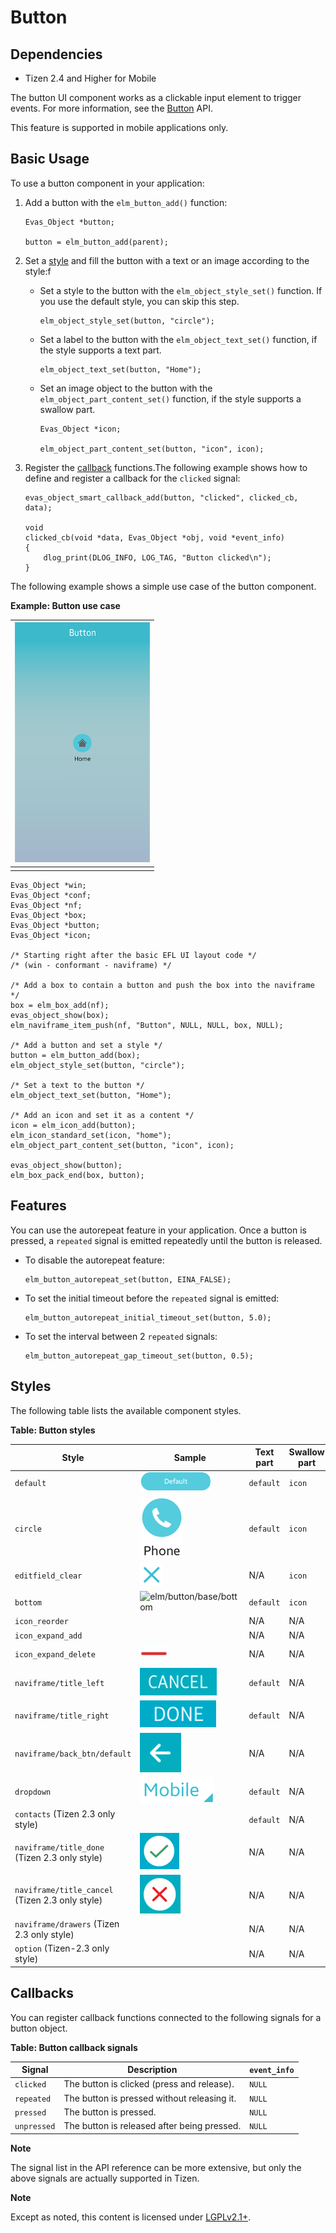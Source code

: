 # Button

## Dependencies

- Tizen 2.4 and Higher for Mobile

The button UI component works as a clickable input element to trigger events. For more information, see the [Button](../../../../../org.tizen.native.mobile.apireference/group__Button.html) API.

This feature is supported in mobile applications only.

## Basic Usage

To use a button component in your application:

1. Add a button with the `elm_button_add()` function:

   ```
   Evas_Object *button;

   button = elm_button_add(parent);
   ```

2. Set a [style](#style) and fill the button with a text or an image according to the style:f

   - Set a style to the button with the `elm_object_style_set()` function. If you use the default style, you can skip this step.

     ```
     elm_object_style_set(button, "circle");
     ```

   - Set a label to the button with the `elm_object_text_set()` function, if the style supports a text part.

     ```
     elm_object_text_set(button, "Home");
     ```

   - Set an image object to the button with the `elm_object_part_content_set()` function, if the style supports a swallow part.

     ```
     Evas_Object *icon;

     elm_object_part_content_set(button, "icon", icon);
     ```

3. Register the [callback](#callback) functions.The following example shows how to define and register a callback for the `clicked` signal:

   ```
   evas_object_smart_callback_add(button, "clicked", clicked_cb, data);

   void
   clicked_cb(void *data, Evas_Object *obj, void *event_info)
   {
       dlog_print(DLOG_INFO, LOG_TAG, "Button clicked\n");
   }
   ```

The following example shows a simple use case of the button component.

**Example: Button use case**

| ![Button](./media/button1.png) |
| -------------------------------------- |
|                                        |

```
Evas_Object *win;
Evas_Object *conf;
Evas_Object *nf;
Evas_Object *box;
Evas_Object *button;
Evas_Object *icon;

/* Starting right after the basic EFL UI layout code */
/* (win - conformant - naviframe) */

/* Add a box to contain a button and push the box into the naviframe */
box = elm_box_add(nf);
evas_object_show(box);
elm_naviframe_item_push(nf, "Button", NULL, NULL, box, NULL);

/* Add a button and set a style */
button = elm_button_add(box);
elm_object_style_set(button, "circle");

/* Set a text to the button */
elm_object_text_set(button, "Home");

/* Add an icon and set it as a content */
icon = elm_icon_add(button);
elm_icon_standard_set(icon, "home");
elm_object_part_content_set(button, "icon", icon);

evas_object_show(button);
elm_box_pack_end(box, button);
```

## Features

You can use the autorepeat feature in your application. Once a button is pressed, a `repeated` signal is emitted repeatedly until the button is released.

- To disable the autorepeat feature:

  ```
  elm_button_autorepeat_set(button, EINA_FALSE);
  ```

- To set the initial timeout before the `repeated` signal is emitted:

  ```
  elm_button_autorepeat_initial_timeout_set(button, 5.0);
  ```

- To set the interval between 2 `repeated` signals:

  ```
  elm_button_autorepeat_gap_timeout_set(button, 0.5);
  ```

## Styles

The following table lists the available component styles.

**Table: Button styles**

| Style                                    | Sample                                   | Text part | Swallow part |
| ---------------------------------------- | ---------------------------------------- | --------- | ------------ |
| `default`                                | ![elm/button/base/default](./media/button_default.png) | `default` | `icon`       |
| `circle`                                 | ![elm/button/base/circle](./media/button_circle.png) | `default` | `icon`       |
| `editfield_clear`                        | ![elm/button/base/editfield_clear](./media/button_editfield_clear.png) | N/A       | `icon`       |
| `bottom`                                 | ![elm/button/base/bottom](./media/bottom.png) | `default` | `icon`       |
| `icon_reorder`                           |                                          | N/A       | N/A          |
| `icon_expand_add`                        |                                          | N/A       | N/A          |
| `icon_expand_delete`                     | ![elm/button/base/icon_expand_delete](./media/icon_expand_delete.png) | N/A       | N/A          |
| `naviframe/title_left`                   | ![elm/button/base/naviframe/title_left](./media/button_title_left.png) | `default` | N/A          |
| `naviframe/title_right`                  | ![elm/button/base/naviframe/title_right](./media/button_title_right.png) | `default` | N/A          |
| `naviframe/back_btn/default`             | ![elm/button/base/naviframe/back_btn/default](./media/button_back_btn.png) | N/A       | N/A          |
| `dropdown`                               | ![elm/button/base/dropdown](./media/button_dropdown.png) | `default` | N/A          |
| `contacts` (Tizen 2.3 only style)        |                                          | `default` | N/A          |
| `naviframe/title_done` (Tizen 2.3 only style) | ![elm/button/base/naviframe/title_done](./media/button_title_done_23.png) | N/A       | N/A          |
| `naviframe/title_cancel` (Tizen 2.3 only style) | ![elm/button/base/naviframe/title_cancel](./media/button_title_cancel_23.png) | N/A       | N/A          |
| `naviframe/drawers` (Tizen 2.3 only style) |                                          | N/A       | N/A          |
| `option` (Tizen-2.3 only style)          |                                          | N/A       | N/A          |

## Callbacks

You can register callback functions connected to the following signals for a button object.

**Table: Button callback signals**

| Signal      | Description                              | `event_info` |
| ----------- | ---------------------------------------- | ------------ |
| `clicked`   | The button is clicked (press and release). | `NULL`       |
| `repeated`  | The button is pressed without releasing it. | `NULL`       |
| `pressed`   | The button is pressed.                   | `NULL`       |
| `unpressed` | The button is released after being pressed. | `NULL`       |

**Note**

The signal list in the API reference can be more extensive, but only the above signals are actually supported in Tizen.

**Note**

Except as noted, this content is licensed under [LGPLv2.1+](http://opensource.org/licenses/LGPL-2.1).


